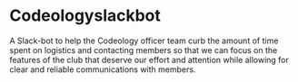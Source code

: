 # Codeologyslackbot
A Slack-bot to help the Codeology officer team curb the amount of time spent on logistics and contacting members so that we can focus on the features of the club that deserve our effort and attention while allowing for clear and reliable communications with members. 
